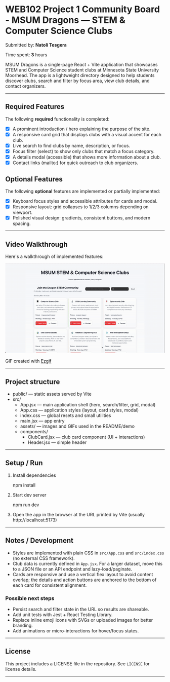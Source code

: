 # WEB102 Project 1 Community Board - MSUM Dragons — STEM & Computer Science Clubs

Submitted by: **Natoli Tesgera**

Time spent: **3** hours

MSUM Dragons is a single-page React + Vite application that showcases STEM and Computer Science student clubs at Minnesota State University Moorhead. The app is a lightweight directory designed to help students discover clubs, search and filter by focus area, view club details, and contact organizers.

---

## Required Features

The following **required** functionality is completed:

* [x] A prominent introduction / hero explaining the purpose of the site.
* [x] A responsive card grid that displays clubs with a visual accent for each club.
* [x] Live search to find clubs by name, description, or focus.
* [x] Focus filter (select) to show only clubs that match a focus category.
* [x] A details modal (accessible) that shows more information about a club.
* [x] Contact links (mailto:) for quick outreach to club organizers.

## Optional Features

The following **optional** features are implemented or partially implemented:

* [x] Keyboard focus styles and accessible attributes for cards and modal.
* [x] Responsive layout: grid collapses to 1/2/3 columns depending on viewport.
* [x] Polished visual design: gradients, consistent buttons, and modern spacing.

---

## Video Walkthrough

Here's a walkthrough of implemented features:

<img src='src/assets/web102_proj1.gif' title='Video Walkthrough' width='600' alt='Video Walkthrough'/>

GIF created with [Ezgif](https://ezgif.com/) 

---

## Project structure

- public/ — static assets served by Vite
- src/
  - App.jsx — main application shell (hero, search/filter, grid, modal)
  - App.css — application styles (layout, card styles, modal)
  - index.css — global resets and small utilities
  - main.jsx — app entry
  - assets/ — images and GIFs used in the README/demo
  - components/
    - ClubCard.jsx — club card component (UI + interactions)
    - Header.jsx — simple header

---

## Setup / Run

1. Install dependencies

   npm install

2. Start dev server

   npm run dev

3. Open the app in the browser at the URL printed by Vite (usually http://localhost:5173)

---

## Notes / Development

- Styles are implemented with plain CSS in `src/App.css` and `src/index.css` (no external CSS framework).
- Club data is currently defined in `App.jsx`. For a larger dataset, move this to a JSON file or an API endpoint and lazy-load/paginate.
- Cards are responsive and use a vertical flex layout to avoid content overlap; the details and action buttons are anchored to the bottom of each card for consistent alignment.

### Possible next steps

- Persist search and filter state in the URL so results are shareable.
- Add unit tests with Jest + React Testing Library.
- Replace inline emoji icons with SVGs or uploaded images for better branding.
- Add animations or micro-interactions for hover/focus states.

---

## License

This project includes a LICENSE file in the repository. See `LICENSE` for license details.

---

